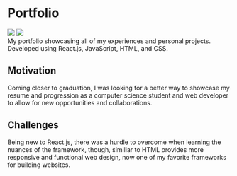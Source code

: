 # Portfolio

![](https://github.com/dkutin/dkutin.github.io/workflows/Testing/badge.svg)&nbsp;![](https://github.com/dkutin/dkutin.github.io/workflows/Deployment/badge.svg)\
My portfolio showcasing all of my experiences and personal projects. Developed using React.js, JavaScript, HTML, and CSS.

## Motivation

Coming closer to graduation, I was looking for a better way to showcase my resume and progression as a computer science student and web developer to allow for new opportunities and collaborations.

## Challenges

Being new to React.js, there was a hurdle to overcome when learning the nuances of the framework, though, similiar to HTML provides more responsive and functional web design, now one of my favorite frameworks for building websites.
